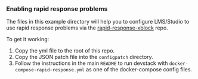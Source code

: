 ### Enabling rapid response problems

The files in this example directory will help you to configure LMS/Studio to use rapid response problems
via the [rapid-response-xblock](https://github.com/mitodl/rapid-response-xblock) repo.

To get it working:
1. Copy the yml file to the root of this repo.
1. Copy the JSON patch file into the `configpatch` directory. 
1. Follow the instructions in the main `README` to run devstack with `docker-compose-rapid-response.yml` as one of the docker-compose config files.
